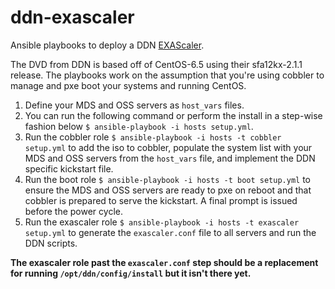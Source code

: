 # ddn-exascaler
Ansible playbooks to deploy a DDN [EXAScaler](http://www.ddn.com/products/lustre-file-system-exascaler/). 

The DVD from DDN is based off of CentOS-6.5 using their sfa12kx-2.1.1 release. The playbooks work on the assumption that you're using cobbler to manage and pxe boot your systems and running CentOS.

1. Define your MDS and OSS servers as `host_vars` files.
2. You can run the following command or perform the install in a step-wise fashion below `$ ansible-playbook -i hosts setup.yml`.
3. Run the cobbler role `$ ansible-playbook -i hosts -t cobbler setup.yml` to add the iso to cobbler, populate the system list with your MDS and OSS servers from the `host_vars` file, and implement the DDN specific kickstart file.
4. Run the boot role `$ ansible-playbook -i hosts -t boot setup.yml` to ensure the MDS and OSS servers are ready to pxe on reboot and that cobbler is prepared to serve the kickstart. A final prompt is issued before the power cycle.
5. Run the exascaler role `$ ansible-playbook -i hosts -t exascaler setup.yml` to generate the `exascaler.conf` file to all servers and run the DDN scripts. 

**The exascaler role past the `exascaler.conf` step should be a replacement for running `/opt/ddn/config/install` but it isn't there yet.**
